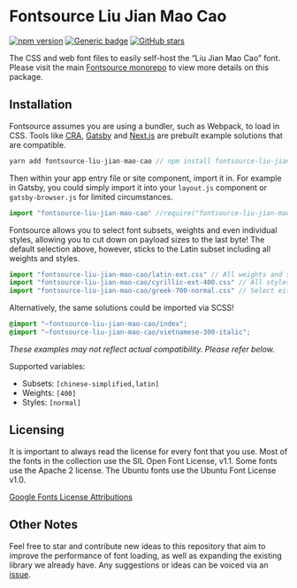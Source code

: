 # Fontsource Liu Jian Mao Cao
[![npm version](https://badge.fury.io/js/fontsource-liu-jian-mao-cao.svg)](https://github.com/DecliningLotus/fontsource) [![Generic badge](https://img.shields.io/badge/fontsource-passing-brightgreen)](https://github.com/DecliningLotus/fontsource) [![GitHub stars](https://img.shields.io/github/stars/DecliningLotus/fontsource.svg?style=social&label=Star&maxAge=2592000)](https://GitHub.com/DecliningLotus/fontsource/stargazers/)

The CSS and web font files to easily self-host the “Liu Jian Mao Cao” font. Please visit the main [Fontsource monorepo](https://github.com/DecliningLotus/fontsource) to view more details on this package.

## Installation

Fontsource assumes you are using a bundler, such as Webpack, to load in CSS. Tools like [CRA](https://create-react-app.dev/), [Gatsby](https://www.gatsbyjs.org/) and [Next.js](https://nextjs.org/) are prebuilt example solutions that are compatible.

```javascript
yarn add fontsource-liu-jian-mao-cao // npm install fontsource-liu-jian-mao-cao
```

Then within your app entry file or site component, import it in. For example in Gatsby, you could simply import it into your `layout.js` component or `gatsby-browser.js` for limited circumstances.

```javascript
import "fontsource-liu-jian-mao-cao" //require("fontsource-liu-jian-mao-cao")
```

Fontsource allows you to select font subsets, weights and even individual styles, allowing you to cut down on payload sizes to the last byte! The default selection above, however, sticks to the Latin subset including all weights and styles.

```javascript
import "fontsource-liu-jian-mao-cao/latin-ext.css" // All weights and styles included.
import "fontsource-liu-jian-mao-cao/cyrillic-ext-400.css" // All styles included.
import "fontsource-liu-jian-mao-cao/greek-700-normal.css" // Select either normal or italic.
```

Alternatively, the same solutions could be imported via SCSS!

```scss
@import "~fontsource-liu-jian-mao-cao/index";
@import "~fontsource-liu-jian-mao-cao/vietnamese-300-italic";
```

_These examples may not reflect actual compatibility. Please refer below._

Supported variables:
- Subsets: `[chinese-simplified,latin]`
- Weights: `[400]`
- Styles: `[normal]`

## Licensing 

It is important to always read the license for every font that you use.
Most of the fonts in the collection use the SIL Open Font License, v1.1. Some fonts use the Apache 2 license. The Ubuntu fonts use the Ubuntu Font License v1.0.

[Google Fonts License Attributions](https://fonts.google.com/attribution)

## Other Notes

Feel free to star and contribute new ideas to this repository that aim to improve the performance of font loading, as well as expanding the existing library we already have. Any suggestions or ideas can be voiced via an [issue](https://github.com/DecliningLotus/fontsource/issues).

